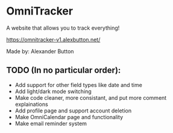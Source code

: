 # OmniTracker
A website that allows you to track everything!

https://omnitracker-v1.alexbutton.net/

Made by: Alexander Button

## TODO (In no particular order):
- Add support for other field types like date and time
- Add light/dark mode switching
- Make code cleaner, more consistant, and put more comment explainations
- Add profile page and support account deletion
- Make OmniCalendar page and functionality
- Make email reminder system
